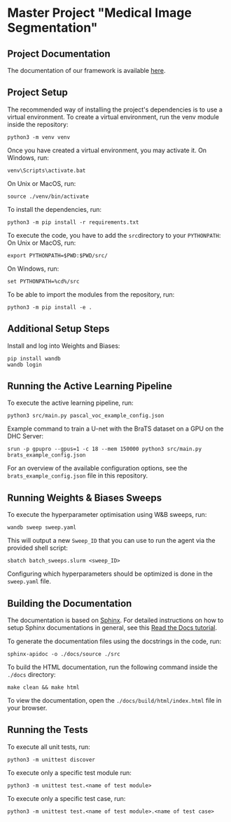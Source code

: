 # Master Project "Medical Image Segmentation"


## Project Documentation

The documentation of our framework is available [here](https://healthml.github.io/active-segmentation/).
## Project Setup

The recommended way of installing the project's dependencies is to use a virtual environment. To create a virtual environment, run the venv module inside the repository:

```
python3 -m venv venv
```

Once you have created a virtual environment, you may activate it. On Windows, run:

```
venv\Scripts\activate.bat
```

On Unix or MacOS, run:

```
source ./venv/bin/activate
```

To install the dependencies, run:

```
python3 -m pip install -r requirements.txt
```

To execute the code, you have to add the `src`directory to your `PYTHONPATH`:
On Unix or MacOS, run:

```
export PYTHONPATH=$PWD:$PWD/src/
```

On Windows, run:

```
set PYTHONPATH=%cd%/src
```

To be able to import the modules from the repository, run:

```
python3 -m pip install -e .
```

## Additional Setup Steps

Install and log into Weights and Biases:

```
pip install wandb
wandb login
```

## Running the Active Learning Pipeline

To execute the active learning pipeline, run:

```
python3 src/main.py pascal_voc_example_config.json
```

Example command to train a U-net with the BraTS dataset on a GPU on the DHC Server:

```
srun -p gpupro --gpus=1 -c 18 --mem 150000 python3 src/main.py brats_example_config.json
```

For an overview of the available configuration options, see the `brats_example_config.json` file in this repository.
## Running Weights & Biases Sweeps

To execute the hyperparameter optimisation using W&B sweeps, run:

```
wandb sweep sweep.yaml
```

This will output a new `Sweep_ID` that you can use to run the agent via the provided shell script:

```
sbatch batch_sweeps.slurm <sweep_ID>
```

Configuring which hyperparameters should be optimized is done in the `sweep.yaml` file.

## Building the Documentation

The documentation is based on [Sphinx](https://www.sphinx-doc.org/en/master/). For detailed instructions on how to setup Sphinx documentations in general, see this [Read the Docs tutorial](https://sphinx-rtd-tutorial.readthedocs.io/en/latest/install.html).

To generate the documentation files using the docstrings in the code, run:

```
sphinx-apidoc -o ./docs/source ./src
```

To build the HTML documentation, run the following command inside the `./docs` directory:

```
make clean && make html
```

To view the documentation, open the `./docs/build/html/index.html` file in your browser.

## Running the Tests

To execute all unit tests, run:

```
python3 -m unittest discover
```

To execute only a specific test module run:

```
python3 -m unittest test.<name of test module>
```

To execute only a specific test case, run:

```
python3 -m unittest test.<name of test module>.<name of test case>
```

